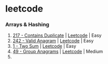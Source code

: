 # leetcode


### Arrays & Hashing

1. [217 - Contains Duplicate](https://github.com/atereshkov/leetcode-swift/blob/main/solutions/Problems/Easy/217_Contains_Duplicate%20.swift) | [Leetcode](https://leetcode.com/problems/contains-duplicate/) | Easy
2. [242 - Valid Anagram](https://github.com/atereshkov/leetcode-swift/blob/main/solutions/Problems/Easy/242_Valid_Anagram.swift) | [Leetcode](https://leetcode.com/problems/valid-anagram/) | Easy
3. [1 - Two Sum](https://github.com/atereshkov/leetcode-swift/blob/main/solutions/Problems/Easy/1_TwoSum.swift) | [Leetcode](https://leetcode.com/problems/two-sum/) | Easy
4. [49 - Group Anagrams](https://github.com/atereshkov/leetcode-swift/blob/main/solutions/Problems/Medium/49_Group_Anagrams.swift) | [Leetcode](https://leetcode.com/problems/two-sum/) | Medium
5. 
